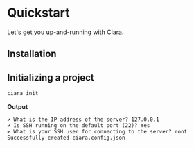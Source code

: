 # Quickstart

Let's get you up-and-running with Ciara.

## Installation

## Initializing a project


```bash
ciara init
```

**Output**

```
✔ What is the IP address of the server? 127.0.0.1
✔ Is SSH running on the default port (22)? Yes
✔ What is your SSH user for connecting to the server? root
Successfully created ciara.config.json
```
